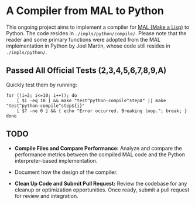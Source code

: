 # A Compiler from MAL to Python

This ongoing project aims to implement a compiler for [MAL (Make
a Lisp)](https://github.com/kanaka/mal/tree/master) to Python.
The code resides in `./impls/python/compile/`. Please note that
the reader and some primary functions were adopted from the MAL
implementation in Python by Joel Martin, whose code still resides
in `./impls/python/`.

## Passed All Official Tests (2,3,4,5,6,7,8,9,A)

Quickly test them by running:

``` shell
for ((i=2; i<=10; i++)); do
    [ $i -eq 10 ] && make "test^python-compile^stepA" || make "test^python-compile^step${i}"
    [ $? -ne 0 ] && { echo "Error occurred. Breaking loop."; break; }
done
```

## TODO

+ **Compile Files and Compare Performance:** Analyze and compare
  the performance metrics between the compiled MAL code and the
  Python interpreter-based implementation.
  
+ Document how the design of the compiler.

+ **Clean Up Code and Submit Pull Request:** Review the codebase
  for any cleanup or optimization opportunities. Once ready,
  submit a pull request for review and integration.
